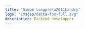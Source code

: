```yaml
---
title: "Simon Longpré\u2011Landry"
logo: "images/delta-fox-full.svg"
description: Backend developper
---
```

